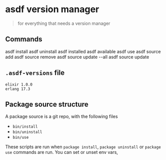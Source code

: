 # asdf version manager

> for everything that needs a version manager


## Commands

asdf install <package> <version>
asdf uninstall <package> <version>
asdf installed <package>
asdf available <package>
asdf use <package> <version>
asdf source add <package> <source>
asdf source remove <package>
asdf source update --all
asdf source update <package>

## `.asdf-versions` file

```
elixir 1.0.0
erlang 17.3
```


## Package source structure

A package source is a git repo, with the following files

* `bin/install`
* `bin/uninstall`
* `bin/use`

These scripts are run when `package install`, `package uninstall` or `package use` commands are run. You can set or unset env vars,
